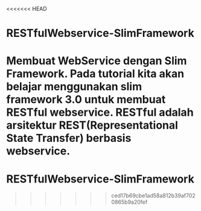<<<<<<< HEAD
# RESTfulWebservice-SlimFramework

Membuat WebService dengan Slim Framework. Pada tutorial kita akan belajar menggunakan slim framework 3.0 untuk membuat RESTful webservice. RESTful adalah arsitektur REST(Representational State Transfer) berbasis webservice. 
=======
# RESTfulWebservice-SlimFramework
>>>>>>> ced17b69cbe1ad58a812b39af7020865b9a20fef
